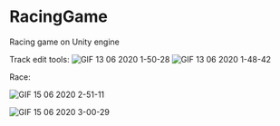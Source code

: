 # RacingGame
Racing game on Unity engine

Track edit tools:
![GIF 13 06 2020 1-50-28](https://user-images.githubusercontent.com/27694775/86156289-c2cb4f00-bb16-11ea-9f9b-80b870f9d51c.gif)
![GIF 13 06 2020 1-48-42](https://user-images.githubusercontent.com/27694775/86156274-bd6e0480-bb16-11ea-8059-df44cbb5137c.gif)

Race:

![GIF 15 06 2020 2-51-11](https://user-images.githubusercontent.com/27694775/86153826-42efb580-bb13-11ea-9217-e9a90813a64c.gif)

![GIF 15 06 2020 3-00-29](https://user-images.githubusercontent.com/27694775/86156093-7aac2c80-bb16-11ea-9395-98f462026688.gif)
